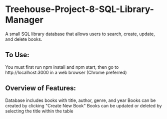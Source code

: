 # Treehouse-Project-8-SQL-Library-Manager
A small SQL library database that allows users to search, create, update, and delete books.

## To Use:
You must first run npm install and npm start, then go to http://localhost:3000 in a web browser (Chrome preferred)

## Overview of Features:
Database includes books with title, author, genre, and year
Books can be created by clicking "Create New Book"
Books can be updated or deleted by selecting the title within the table
